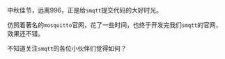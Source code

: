 <!--
.. title: smqtt官网建立了
.. slug: hello
.. date: 2021-09-20 22:50:49 UTC+08:00
.. tags: 
.. category: 
.. link: 
.. description: 
.. type: text
-->

中秋佳节，远离996，正是给`smqtt`提交代码的大好时光。

仿照着著名的`mosquitto`官网，花了一些时间，也终于开发完我们`smqtt`的官网，效果还不错。

不知道关注`smqtt`的各位小伙伴们觉得如何？